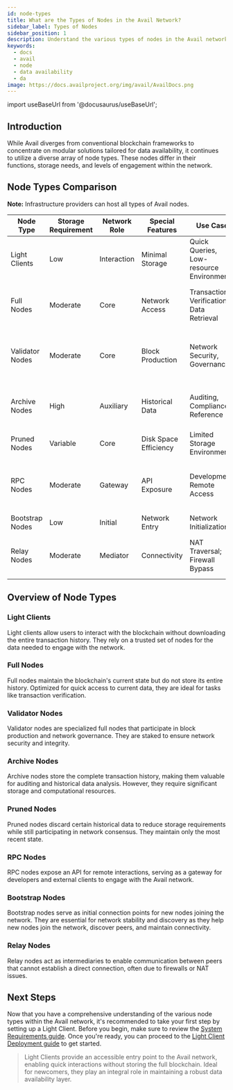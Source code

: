 ```yaml
---
id: node-types
title: What are the Types of Nodes in the Avail Network?
sidebar_label: Types of Nodes
sidebar_position: 1
description: Understand the various types of nodes in the Avail network and their unique functionalities.
keywords:
  - docs
  - avail
  - node
  - data availability
  - da
image: https://docs.availproject.org/img/avail/AvailDocs.png
---
```


import useBaseUrl from '@docusaurus/useBaseUrl';

## Introduction

While Avail diverges from conventional blockchain frameworks to concentrate on modular solutions tailored for data availability, it continues to utilize a diverse array of node types. These nodes differ in their functions, storage needs, and levels of engagement within the network.

## Node Types Comparison

**Note:** Infrastructure providers can host all types of Avail nodes.

| Node Type       | Storage Requirement | Network Role | Special Features      | Use Case                                 | Typically Hosted By                                                    |
| --------------- | ------------------- | ------------ | --------------------- | ---------------------------------------- | ---------------------------------------------------------------------- |
| Light Clients   | Low                 | Interaction  | Minimal Storage       | Quick Queries, Low-resource Environments | End users in low-resource environments                                 |
| Full Nodes      | Moderate            | Core         | Network Access        | Transaction Verification, Data Retrieval | Regular network participants, those involved in verification           |
| Validator Nodes | Moderate            | Core         | Block Production      | Network Security, Governance             | Trusted entities, elected participants, staked node providers          |
| Archive Nodes   | High                | Auxiliary    | Historical Data       | Auditing, Compliance, Reference          | Institutions, researchers, those needing comprehensive historical data |
| Pruned Nodes    | Variable            | Core         | Disk Space Efficiency | Limited Storage Environments             | Users with limited storage capacity                                    |
| RPC Nodes       | Moderate            | Gateway      | API Exposure          | Development, Remote Access               | Developers, entities requiring remote network access                   |
| Bootstrap Nodes | Low                 | Initial      | Network Entry         | Network Initialization                   | Early network participants                                             |
| Relay Nodes     | Moderate            | Mediator     | Connectivity          | NAT Traversal; Firewall Bypass           | End users, businesses setting up private networks                      |

## Overview of Node Types

### Light Clients

Light clients allow users to interact with the blockchain without downloading the entire transaction history. They rely on a trusted set of nodes for the data needed to engage with the network.

### Full Nodes

Full nodes maintain the blockchain's current state but do not store its entire history. Optimized for quick access to current data, they are ideal for tasks like transaction verification.

### Validator Nodes

Validator nodes are specialized full nodes that participate in block production and network governance. They are staked to ensure network security and integrity.

### Archive Nodes

Archive nodes store the complete transaction history, making them valuable for auditing and historical data analysis. However, they require significant storage and computational resources.

### Pruned Nodes

Pruned nodes discard certain historical data to reduce storage requirements while still participating in network consensus. They maintain only the most recent state.

### RPC Nodes

RPC nodes expose an API for remote interactions, serving as a gateway for developers and external clients to engage with the Avail network.

### Bootstrap Nodes

Bootstrap nodes serve as initial connection points for new nodes joining the network. They are essential for network stability and discovery as they help new nodes join the network, discover peers, and maintain connectivity.

### Relay Nodes

Relay nodes act as intermediaries to enable communication between peers that cannot establish a direct connection, often due to firewalls or NAT issues.

## Next Steps

Now that you have a comprehensive understanding of the various node types within the Avail network, it's recommended to take your first step by setting up a Light Client. Before you begin, make sure to review the [<ins>System Requirements guide</ins>](/docs/operate/requirements.md). Once you're ready, you can proceed to the [<ins>Light Client Deployment guide</ins>](/docs/operate/node/0010-light-client.md) to get started.

> Light Clients provide an accessible entry point to the Avail network, enabling quick interactions without storing the full blockchain. Ideal for newcomers, they play an integral role in maintaining a robust data availability layer.

